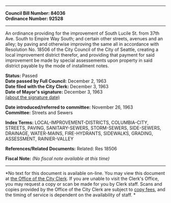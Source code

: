 * * * * *  
  
**Council Bill Number: [](#h0)[](#h2)84036**   
**Ordinance Number: 92528**  
  
* * * * *  
  
An ordinance providing for the improvement of South Lucile St. from 37th Ave. South to Empire Way South; and certain other streets, avenues and an alley; by paving and otherwise improving the same all in accordance with Resolution No. 18506 of the City Council of the City of Seattle, creating a local improvement district therefor, and providing that payment for said improvement be made by special assessements upon property in said district payable by the mode of installment notes.  
  
**Status:** Passed   
**Date passed by Full Council:** December 2, 1963   
**Date filed with the City Clerk:** December 3, 1963   
**Date of Mayor's signature:** December 3, 1963   
[(about the signature date)](/~public/approvaldate.htm)   
  
  
**Date introduced/referred to committee:** November 26, 1963   
**Committee:** Streets and Sewers   
  
**Index Terms:** LOCAL-IMPROVEMENT-DISTRICTS, COLUMBIA-CITY, STREETS, PAVING, SANITARY-SEWERS, STORM-SEWERS, SIDE-SEWERS, DRAINAGE, WATER-MAINS, FIRE-HYDRANTS, SIDEWALKS, GRADING, ASSESSMENT, RAINIER-VALLEY  
  
**References/Related Documents:** Related: Res 18506  
  
**Fiscal Note:** *(No fiscal note available at this time)*  
  
* * * * *  
  
*No text for this document is available on-line. You may view this document at [the Office of the City Clerk](http://www.seattle.gov/leg/clerk/contactUs.htm). If you are unable to visit the Clerk's Office, you may request a copy or scan be made for you by Clerk staff. Scans and copies provided by the Office of the City Clerk are subject to [copy fees](http://clerk.seattle.gov/~public/clerkfees.htm), and the timing of service is dependent on the availability of staff. *  
  
  
